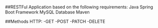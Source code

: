 ##RESTFul Application based on the following requirements:
Java
Spring Boot Framework
MySQL Database
Maven

##Methods HTTP:
-GET
-POST
-PATCH
-DELETE